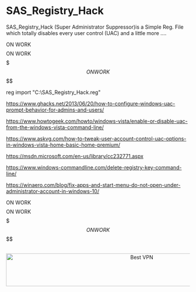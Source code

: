 # SAS_Registry_Hack
SAS_Registry_Hack (Super Administrator Suppressor)is a Simple Reg. File 
</br>
which totally disables every user control (UAC) and a little more ....

  $$$$$$$$ ON WORK $$$$$$$$$$$$$$$$$$$$$$$$$$$$$$$$$$$$$$$$ ON WORK $$$$$$$$$$$$$$$$$$$$$$$$$$$$$$$$$$$$$$$$$$$ ON WORK $$$$$$$$

reg import "C:\SAS_Registry_Hack.reg"

https://www.ghacks.net/2013/06/20/how-to-configure-windows-uac-prompt-behavior-for-admins-and-users/

https://www.howtogeek.com/howto/windows-vista/enable-or-disable-uac-from-the-windows-vista-command-line/

https://www.askvg.com/how-to-tweak-user-account-control-uac-options-in-windows-vista-home-basic-home-premium/

https://msdn.microsoft.com/en-us/library/cc232771.aspx

https://www.windows-commandline.com/delete-registry-key-command-line/


https://winaero.com/blog/fix-apps-and-start-menu-do-not-open-under-administrator-account-in-windows-10/


  $$$$$$$$ ON WORK $$$$$$$$$$$$$$$$$$$$$$$$$$$$$$$$$$$$$$$$ ON WORK $$$$$$$$$$$$$$$$$$$$$$$$$$$$$$$$$$$$$$$$$$$ ON WORK $$$$$$$$



</BR>
<!-- Banner -->
<div align="center">
<a href="https://www.purevpn.com/order-now.php?aff=44922&amp;a_bid=bbd0f893" target="_blank" ><img src="https://affiliates.purevpn.com/accounts/default1/6hb82wqa2l/bbd0f893.jpg" alt="Best VPN" title="Best VPN" width="728" height="90" /></a>
</BR></BR>
</div>


